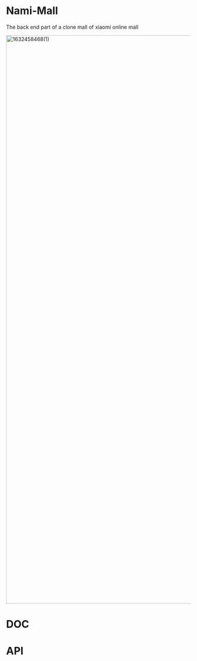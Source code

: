 # Nami-Mall
The back end part of a clone mall of xiaomi online mall

<img width="1552" alt="1632458468(1)" src="https://user-images.githubusercontent.com/61750044/134619294-6df10cae-ff85-4678-ab99-0f46c59a99ff.png">

# DOC

# API
